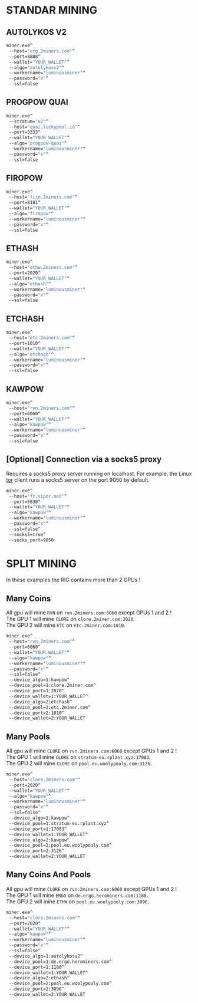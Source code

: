 # STANDAR MINING

## AUTOLYKOS V2
```bat
miner.exe^
 --host="erg.2miners.com"^
 --port=8888^
 --wallet="YOUR_WALLET"^
 --algo="autolykosv2"^
 --workername="luminousminer"^
 --password="x"^
 --ssl=false
```

## PROGPOW QUAI
```bat
miner.exe^
 --stratum="v2"^
 --host="quai.luckypool.io"^
 --port=3333^
 --wallet="YOUR_WALLET"^
 --algo="progpow-quai"^
 --workername="luminousminer"^
 --password="x"^
 --ssl=false
```

## FIROPOW
```bat
miner.exe^
 --host="firo.2miners.com"^
 --port=8181^
 --wallet="YOUR_WALLET"^
 --algo="firopow"^
 --workername="luminousminer"^
 --password="x"^
 --ssl=false
```

## ETHASH
```bat
miner.exe^
 --host="ethw.2miners.com"^
 --port=2020^
 --wallet="YOUR_WALLET"^
 --algo="ethash"^
 --workername="luminousminer"^
 --password="x"^
 --ssl=false
```

## ETCHASH
```bat
miner.exe^
 --host="etc.2miners.com"^
 --port=1010^
 --wallet="YOUR_WALLET"^
 --algo="etchash"^
 --workername="luminousminer"^
 --password="x"^
 --ssl=false
```

## KAWPOW
```bat
miner.exe^
 --host="rvn.2miners.com"^
 --port=6060^
 --wallet="YOUR_WALLET"^
 --algo="kawpow"^
 --workername="luminousminer"^
 --password="x"^
 --ssl=false
```

## [Optional] Connection via a socks5 proxy
Requires a socks5 proxy server running on localhost. For example, the Linux [tor](https://www.torproject.org/) client runs a socks5 server on the port 9050 by default.
```bat
miner.exe^
 --host="fr.vipor.net"^
 --port=5030^
 --wallet="YOUR_WALLET"^
 --algo="kawpow"^
 --workername="luminousminer"^
 --password="x"^
 --ssl=false^
 --socks5=true^
 --socks_port=9050
```

# SPLIT MINING
In these examples the RIG contains more than 2 GPUs !

## Many Coins
All gpu will mine `RVN` on `rvn.2miners.com:6060` except GPUs 1 and 2 !  
The GPU 1 will mine `CLORE` on `clore.2miner.com:2020`.  
The GPU 2 will mine `ETC` on `etc.2miner.com:1010`.
```bat
miner.exe^
 --host="rvn.2miners.com"^
 --port=6060^
 --wallet="YOUR_WALLET"^
 --algo="kawpow"^
 --workername="luminousminer"^
 --password="x"^
 --ssl=false^
 --device_algo=1:kawpow^
 --device_pool=1:clore.2miner.com^
 --device_port=1:2020^
 --device_wallet=1:YOUR_WALLET^
 --device_algo=2:etchash^
 --device_pool=2:etc.2miner.com^
 --device_port=2:1010^
 --device_wallet=2:YOUR_WALLET
```

## Many Pools
All gpu will mine `CLORE` on `rvn.2miners.com:6060` except GPUs 1 and 2 !  
The GPU 1 will mine `CLORE` on `stratum-eu.rplant.xyz:17083`.  
The GPU 2 will mine `CLORE` on `pool.eu.woolypooly.com:3126`.
```bat
miner.exe^
 --host="clore.2miners.com"^
 --port=2020^
 --wallet="YOUR_WALLET"^
 --algo="kawpow"^
 --workername="luminousminer"^
 --password="x"^
 --ssl=false^
 --device_algo=1:kawpow^
 --device_pool=1:stratum-eu.rplant.xyz^
 --device_port=1:17083^
 --device_wallet=1:YOUR_WALLET^
 --device_algo=2:kawpow^
 --device_pool=2:pool.eu.woolypooly.com^
 --device_port=2:3126^
 --device_wallet=2:YOUR_WALLET
```

## Many Coins And Pools
All gpu will mine `CLORE` on `rvn.2miners.com:6060` except GPUs 1 and 2 !  
The GPU 1 will mine `ERGO` on `de.ergo.herominers.com:1180`.  
The GPU 2 will mine `ETHW` on `pool.eu.woolypooly.com:3096`.
```bat
miner.exe^
 --host="clore.2miners.com"^
 --port=2020^
 --wallet="YOUR_WALLET"^
 --algo="kawpow"^
 --workername="luminousminer"^
 --password="x"^
 --ssl=false^
 --device_algo=1:autolykosv2^
 --device_pool=1:de.ergo.herominers.com^
 --device_port=1:1180^
 --device_wallet=1:YOUR_WALLET^
 --device_algo=2:ethash^
 --device_pool=2:pool.eu.woolypooly.com^
 --device_port=2:3096^
 --device_wallet=2:YOUR_WALLET
```
